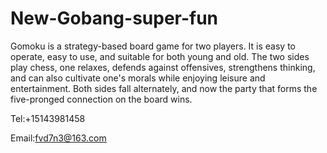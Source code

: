 # New-Gobang-super-fun

Gomoku is a strategy-based board game for two players. It is easy to operate, easy to use, and suitable for both young and old. The two sides play chess, one relaxes, defends against offensives, strengthens thinking, and can also cultivate one's morals while enjoying leisure and entertainment.
Both sides fall alternately, and now the party that forms the five-pronged connection on the board wins.

Tel:+15143981458

Email:fvd7n3@163.com
